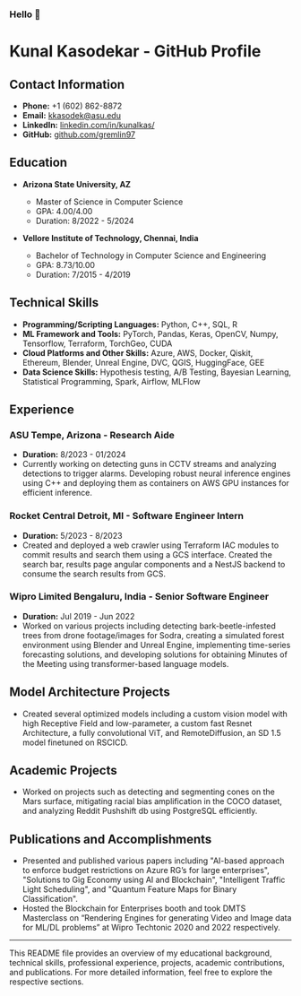 ### Hello 👋

<!--
**gremlin97/gremlin97** is a ✨ _special_ ✨ repository because its `README.md` (this file) appears on your GitHub profile.

Here are some ideas to get you started:

- 🔭 I’m currently working on ...
- 🌱 I’m currently learning ...
- 👯 I’m looking to collaborate on ...
- 🤔 I’m looking for help with ...
- 💬 Ask me about ...
- 📫 How to reach me: ...
- 😄 Pronouns: ...
- ⚡ Fun fact: ...
-->

# Kunal Kasodekar - GitHub Profile

## Contact Information
- **Phone:** +1 (602) 862-8872
- **Email:** kkasodek@asu.edu
- **LinkedIn:** [linkedin.com/in/kunalkas/](https://linkedin.com/in/kunalkas/)
- **GitHub:** [github.com/gremlin97](https://github.com/gremlin97)

## Education
- **Arizona State University, AZ**
  - Master of Science in Computer Science
  - GPA: 4.00/4.00
  - Duration: 8/2022 - 5/2024

- **Vellore Institute of Technology, Chennai, India**
  - Bachelor of Technology in Computer Science and Engineering
  - GPA: 8.73/10.00
  - Duration: 7/2015 - 4/2019

## Technical Skills
- **Programming/Scripting Languages:** Python, C++, SQL, R
- **ML Framework and Tools:** PyTorch, Pandas, Keras, OpenCV, Numpy, Tensorflow, Terraform, TorchGeo, CUDA
- **Cloud Platforms and Other Skills:** Azure, AWS, Docker, Qiskit, Ethereum, Blender, Unreal Engine, DVC, QGIS, HuggingFace, GEE
- **Data Science Skills:** Hypothesis testing, A/B Testing, Bayesian Learning, Statistical Programming, Spark, Airflow, MLFlow

## Experience
### ASU Tempe, Arizona - Research Aide
- **Duration:** 8/2023 - 01/2024
- Currently working on detecting guns in CCTV streams and analyzing detections to trigger alarms. Developing robust neural inference engines using C++ and deploying them as containers on AWS GPU instances for efficient inference.
  
### Rocket Central Detroit, MI - Software Engineer Intern
- **Duration:** 5/2023 - 8/2023
- Created and deployed a web crawler using Terraform IAC modules to commit results and search them using a GCS interface. Created the search bar, results page angular components and a NestJS backend to consume the search results from GCS.

### Wipro Limited Bengaluru, India - Senior Software Engineer
- **Duration:** Jul 2019 - Jun 2022
- Worked on various projects including detecting bark-beetle-infested trees from drone footage/images for Sodra, creating a simulated forest environment using Blender and Unreal Engine, implementing time-series forecasting solutions, and developing solutions for obtaining Minutes of the Meeting using transformer-based language models.

## Model Architecture Projects
- Created several optimized models including a custom vision model with high Receptive Field and low-parameter, a custom fast Resnet Architecture, a fully convolutional ViT, and RemoteDiffusion, an SD 1.5 model finetuned on RSCICD.

## Academic Projects
- Worked on projects such as detecting and segmenting cones on the Mars surface, mitigating racial bias amplification in the COCO dataset, and analyzing Reddit Pushshift db using PostgreSQL efficiently.

## Publications and Accomplishments
- Presented and published various papers including "AI-based approach to enforce budget restrictions on Azure RG’s for large enterprises", "Solutions to Gig Economy using AI and Blockchain", "Intelligent Traffic Light Scheduling", and "Quantum Feature Maps for Binary Classification".
- Hosted the Blockchain for Enterprises booth and took DMTS Masterclass on “Rendering Engines for generating Video and Image data for ML/DL problems” at Wipro Techtonic 2020 and 2022 respectively.

---
This README file provides an overview of my educational background, technical skills, professional experience, projects, academic contributions, and publications. For more detailed information, feel free to explore the respective sections.
